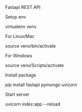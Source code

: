Fastapi REST API

Setup env

virtualenv venv

For Linux/Mac

source venv/bin/activate

For Windows

source venv/Scripts/activate

Install package

pip install fastapi pymongo uvicorn

Start server

uvicorn index:app --reload
